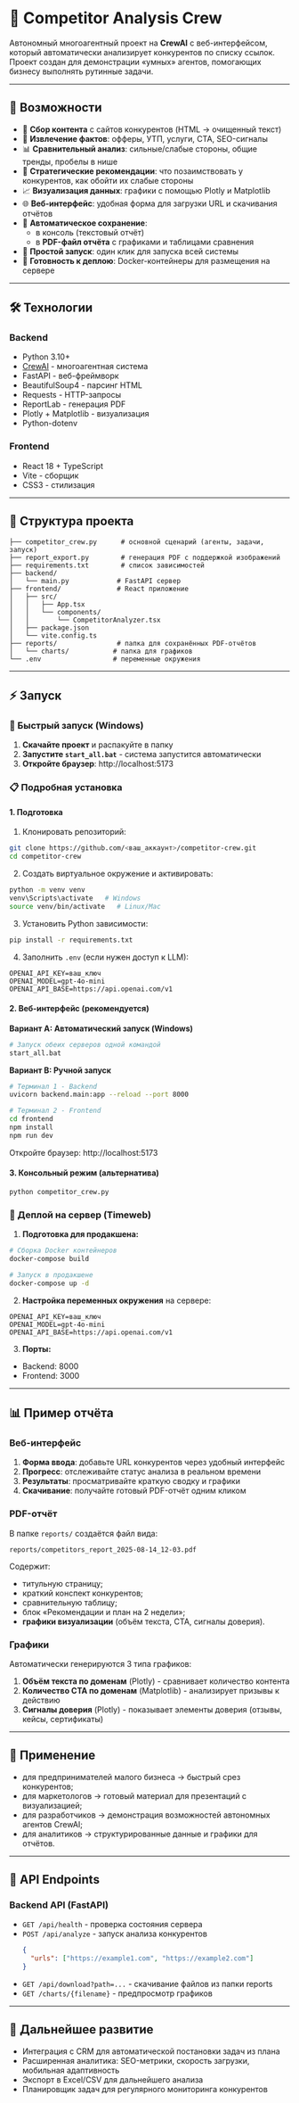 # 🤖 Competitor Analysis Crew

Автономный многоагентный проект на **CrewAI** с веб-интерфейсом, который автоматически анализирует конкурентов по списку ссылок.  
Проект создан для демонстрации «умных» агентов, помогающих бизнесу выполнять рутинные задачи.

---

## 🚀 Возможности

- 🔗 **Сбор контента** с сайтов конкурентов (HTML → очищенный текст)
- 📑 **Извлечение фактов**: офферы, УТП, услуги, CTA, SEO-сигналы
- 📊 **Сравнительный анализ**: сильные/слабые стороны, общие тренды, пробелы в нише
- 🎯 **Стратегические рекомендации**: что позаимствовать у конкурентов, как обойти их слабые стороны
- 📈 **Визуализация данных**: графики с помощью Plotly и Matplotlib
- 🌐 **Веб-интерфейс**: удобная форма для загрузки URL и скачивания отчётов
- 📝 **Автоматическое сохранение**:
  - в консоль (текстовый отчёт)
  - в **PDF-файл отчёта** с графиками и таблицами сравнения
- 🚀 **Простой запуск**: один клик для запуска всей системы
- 🐳 **Готовность к деплою**: Docker-контейнеры для размещения на сервере

---

## 🛠️ Технологии

### Backend
- Python 3.10+
- [CrewAI](https://github.com/joaomdmoura/crewAI) - многоагентная система
- FastAPI - веб-фреймворк
- BeautifulSoup4 - парсинг HTML
- Requests - HTTP-запросы
- ReportLab - генерация PDF
- Plotly + Matplotlib - визуализация
- Python-dotenv

### Frontend
- React 18 + TypeScript
- Vite - сборщик
- CSS3 - стилизация

---

## 📂 Структура проекта

```
├── competitor_crew.py      # основной сценарий (агенты, задачи, запуск)
├── report_export.py        # генерация PDF с поддержкой изображений
├── requirements.txt        # список зависимостей
├── backend/
│   └── main.py            # FastAPI сервер
├── frontend/              # React приложение
│   ├── src/
│   │   ├── App.tsx
│   │   └── components/
│   │       └── CompetitorAnalyzer.tsx
│   ├── package.json
│   └── vite.config.ts
├── reports/               # папка для сохранённых PDF-отчётов
│   └── charts/           # папка для графиков
└── .env                  # переменные окружения
```

---

## ⚡ Запуск

### 🚀 Быстрый запуск (Windows)

1. **Скачайте проект** и распакуйте в папку
2. **Запустите `start_all.bat`** - система запустится автоматически
3. **Откройте браузер**: http://localhost:5173

### 📋 Подробная установка

#### 1. Подготовка

1. Клонировать репозиторий:

```bash
git clone https://github.com/<ваш_аккаунт>/competitor-crew.git
cd competitor-crew
```

2. Создать виртуальное окружение и активировать:

```bash
python -m venv venv
venv\Scripts\activate   # Windows
source venv/bin/activate   # Linux/Mac
```

3. Установить Python зависимости:

```bash
pip install -r requirements.txt
```

4. Заполнить `.env` (если нужен доступ к LLM):

```
OPENAI_API_KEY=ваш_ключ
OPENAI_MODEL=gpt-4o-mini
OPENAI_API_BASE=https://api.openai.com/v1
```

#### 2. Веб-интерфейс (рекомендуется)

**Вариант A: Автоматический запуск (Windows)**
```bash
# Запуск обеих серверов одной командой
start_all.bat
```

**Вариант B: Ручной запуск**

```bash
# Терминал 1 - Backend
uvicorn backend.main:app --reload --port 8000

# Терминал 2 - Frontend  
cd frontend
npm install
npm run dev
```

Откройте браузер: http://localhost:5173

#### 3. Консольный режим (альтернатива)

```bash
python competitor_crew.py
```

### 🐳 Деплой на сервер (Timeweb)

1. **Подготовка для продакшена:**
```bash
# Сборка Docker контейнеров
docker-compose build

# Запуск в продакшене
docker-compose up -d
```

2. **Настройка переменных окружения** на сервере:
```
OPENAI_API_KEY=ваш_ключ
OPENAI_MODEL=gpt-4o-mini
OPENAI_API_BASE=https://api.openai.com/v1
```

3. **Порты:**
- Backend: 8000
- Frontend: 3000

---

## 📊 Пример отчёта

### Веб-интерфейс

1. **Форма ввода**: добавьте URL конкурентов через удобный интерфейс
2. **Прогресс**: отслеживайте статус анализа в реальном времени
3. **Результаты**: просматривайте краткую сводку и графики
4. **Скачивание**: получайте готовый PDF-отчёт одним кликом

### PDF-отчёт

В папке `reports/` создаётся файл вида:

```
reports/competitors_report_2025-08-14_12-03.pdf
```

Содержит:

* титульную страницу;
* краткий конспект конкурентов;
* сравнительную таблицу;
* блок «Рекомендации и план на 2 недели»;
* **графики визуализации** (объём текста, CTA, сигналы доверия).

### Графики

Автоматически генерируются 3 типа графиков:

1. **Объём текста по доменам** (Plotly) - сравнивает количество контента
2. **Количество CTA по доменам** (Matplotlib) - анализирует призывы к действию
3. **Сигналы доверия** (Plotly) - показывает элементы доверия (отзывы, кейсы, сертификаты)

---

## 🎯 Применение

* для предпринимателей малого бизнеса → быстрый срез конкурентов;
* для маркетологов → готовый материал для презентаций с визуализацией;
* для разработчиков → демонстрация возможностей автономных агентов CrewAI;
* для аналитиков → структурированные данные и графики для отчётов.

---

## 🔧 API Endpoints

### Backend API (FastAPI)

- `GET /api/health` - проверка состояния сервера
- `POST /api/analyze` - запуск анализа конкурентов
  ```json
  {
    "urls": ["https://example1.com", "https://example2.com"]
  }
  ```
- `GET /api/download?path=...` - скачивание файлов из папки reports
- `GET /charts/{filename}` - предпросмотр графиков

---

## 📌 Дальнейшее развитие

* Интеграция с CRM для автоматической постановки задач из плана
* Расширенная аналитика: SEO-метрики, скорость загрузки, мобильная адаптивность
* Экспорт в Excel/CSV для дальнейшего анализа
* Планировщик задач для регулярного мониторинга конкурентов

```